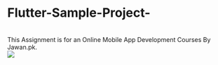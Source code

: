 # Flutter-Sample-Project-
<br />
This Assignment is for an Online Mobile App Development Courses By Jawan.pk.
<br />
<img src="https://scontent.fkhi2-3.fna.fbcdn.net/v/t1.6435-9/184950931_305759341041574_7732616869210659386_n.jpg?_nc_cat=104&ccb=1-3&_nc_sid=730e14&_nc_ohc=JTGOXlpBAlQAX-_fp2G&_nc_ht=scontent.fkhi2-3.fna&oh=01d20cbb2eb8f5404a544a851afa926d&oe=60C33A99"/>
